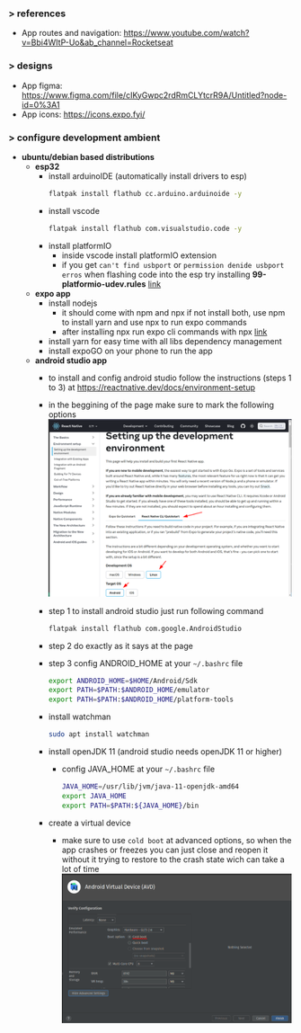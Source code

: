 
### > references
- App routes and navigation: https://www.youtube.com/watch?v=Bbi4WItP-Uo&ab_channel=Rocketseat
  
### > designs
- App figma: https://www.figma.com/file/cIKyGwpc2rdRmCLYtcrR9A/Untitled?node-id=0%3A1
- App icons: https://icons.expo.fyi/


### > **configure development ambient**

- **ubuntu/debian based distributions**
  - **esp32**
    - install arduinoIDE (automatically install drivers to esp)
      ```sh
      flatpak install flathub cc.arduino.arduinoide -y
      ```
    - install vscode 
      ```sh
      flatpak install flathub com.visualstudio.code -y
      ```
    - install platformIO
      - inside vscode install platformIO extension 
      - if you get `can't find usbport` or `permission denide usbport` `erros` when flashing code into the esp try installing **99-platformio-udev.rules** [link](https://docs.platformio.org/en/stable/core/installation/udev-rules.html)
  - **expo app**
    - install nodejs
      - it should come with npm and npx if not install both, use npm to install yarn and use npx to run expo commands
      - after installing npx run expo cli commands with npx [link](https://docs.expo.dev/get-started/installation/)
    - install yarn for easy time with all libs dependency management
    - install expoGO on your phone to run the app
  - **android studio app**
    - to install and config android studio follow the instructions (steps 1 to 3) at https://reactnative.dev/docs/environment-setup
    - in the beggining of the page make sure to mark the following options
        ![](./documentation/assets/android-studio-page-options.png)

    - step 1 to install android studio just run following command
      ```sh
      flatpak install flathub com.google.AndroidStudio
      ```
    - step 2 do exactly as it says at the page
    - step 3 config ANDROID_HOME at your `~/.bashrc` file
      ```sh
      export ANDROID_HOME=$HOME/Android/Sdk
      export PATH=$PATH:$ANDROID_HOME/emulator
      export PATH=$PATH:$ANDROID_HOME/platform-tools
      ```
    - install watchman
      ```sh
      sudo apt install watchman
      ```
    - install openJDK 11 (android studio needs openJDK 11 or higher)
      - config JAVA_HOME at your `~/.bashrc` file
        ```sh
        JAVA_HOME=/usr/lib/jvm/java-11-openjdk-amd64
        export JAVA_HOME
        export PATH=$PATH:${JAVA_HOME}/bin
        ```
    - create a virtual device
      - make sure to use `cold boot` at advanced options, so when the app crashes or freezes you can just close and reopen it without it trying to restore to the crash state wich can take a lot of time![](./documentation/assets/cold-button-config.png)

